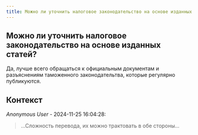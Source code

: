 ```yaml
---
title: Можно ли уточнить налоговое законодательство на основе изданных статей?
---
```


## Можно ли уточнить налоговое законодательство на основе изданных статей?

Да, лучше всего обращаться к официальным документам и разъяснениям таможенного законодательтва, которые регулярно публикуются.

## Контекст

_Anonymous User_ - 2024-11-25 16:04:28:

> ...Сложность перевода, их можно трактовать в обе стороны...
